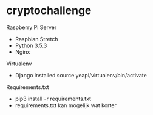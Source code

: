 # cryptochallenge

Raspberry Pi Server
  - Raspbian Stretch
  - Python 3.5.3
  - Nginx
  
Virtualenv
  - Django installed
  source yeapi/virtualenv/bin/activate
  
Requirements.txt
  - pip3 install -r requirements.txt
  - requirements.txt kan mogelijk wat korter  
